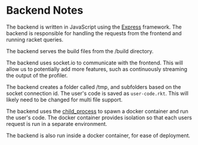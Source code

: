 # Backend Notes

The backend is written in JavaScript using the [Express](https://expressjs.com/) framework.
The backend is responsible for handling the requests from the frontend and running racket queries.

The backend serves the build files from the /build directory.

The backend uses socket.io to communicate with the frontend.
This will allow us to potentially add more features, such as continuously streaming
the output of the profiler.

The backend creates a folder called /tmp, and subfolders based on the socket connection id.
The user's code is saved as `user-code.rkt`. This will likely need to be changed for multi file support.

The backend uses the [child_process](https://nodejs.org/api/child_process.html) 
to spawn a docker container and run the user's code. The docker container provides isolation so that each users
request is run in a separate environment.

The backend is also run inside a docker container, for ease of deployment.
